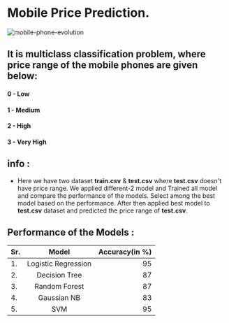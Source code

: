 # Mobile Price Prediction.

![mobile-phone-evolution](https://user-images.githubusercontent.com/29980448/91587197-11109900-e974-11ea-9c58-82afd59e9faa.jpg)





## It is multiclass classification problem, where price range of the mobile phones are given below:
#### 0 - Low
#### 1 - Medium
#### 2 - High
#### 3 - Very High

## info :
- Here we have two dataset __train.csv__ & __test.csv__ where __test.csv__ doesn't have price range. We applied different-2 model and Trained  all model 
and compare the performance of the models. Select among the  best model based on the performance. After then applied best model to __test.csv__ dataset 
and predicted  the price range of __test.csv__.

## Performance of the   Models :

| Sr.           | Model              | Accuracy(in %)  |
| ------------- |:------------------:| ---------:|
| 1.            | Logistic Regression|   95      |
| 2.            | Decision Tree      |   87      |
| 3.            | Random Forest      |    87     |
| 4.            | Gaussian NB        |    83     |
| 5.            |      SVM           |    95    |
